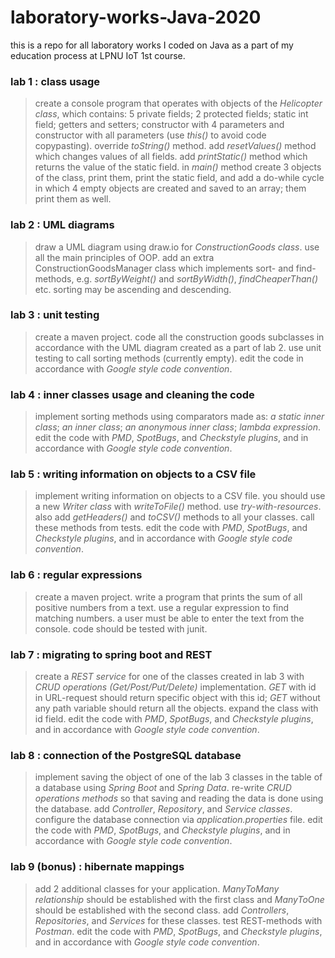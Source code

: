 # laboratory-works-Java-2020
this is a repo for all laboratory works I coded on Java as a part of my education process at LPNU IoT 1st course.

### lab 1 : class usage
> create a console program that operates with objects  of the *Helicopter class*, which contains: 5 private fields; 2 protected fields; static int field; getters and setters; constructor with 4 parameters and constructor with all parameters (use *this()* to avoid code copypasting). override *toString()* method. add *resetValues()* method which changes values of all fields. add *printStatic()* method which returns the value of the static field. in *main()* method create 3 objects of the class, print them, print the static field, and add a do-while cycle in which 4 empty objects are created and saved to an array; them print them as well.

### lab 2 : UML diagrams
> draw a UML diagram using draw.io for *ConstructionGoods class*. use all the main principles of OOP. add an extra ConstructionGoodsManager class which implements sort- and find- methods, e.g. *sortByWeight()* and *sortByWidth()*, *findCheaperThan()* etc. sorting may be ascending and descending.

### lab 3 : unit testing
> create a maven project. code all the construction goods subclasses in accordance with the UML diagram created as a part of lab 2. use unit testing to call sorting methods (currently empty). edit the code in accordance with *Google style code convention*.

### lab 4 : inner classes usage and cleaning the code
> implement sorting methods using comparators made as: *a static inner class*; *an inner class*; *an anonymous inner class*; *lambda expression*. edit the code with *PMD*, *SpotBugs*, and *Checkstyle plugins*, and in accordance with *Google style code convention*.

### lab 5 : writing information on objects to a CSV file
> implement writing information on objects to a CSV file. you should use a new *Writer class* with *writeToFile()* method. use *try-with-resources*. also add *getHeaders()* and *toCSV()* methods to all your classes. call these methods from tests. edit the code with *PMD*, *SpotBugs*, and *Checkstyle plugins*, and in accordance with *Google style code convention*.

### lab 6 : regular expressions
> create a maven project. write a program that prints the sum of all positive numbers from a text. use a regular expression to find matching numbers. a user must be able to enter the text from the console. code should be tested with junit.

### lab 7 : migrating to spring boot and REST
> create a *REST service* for one of the classes created in lab 3 with *CRUD operations (Get/Post/Put/Delete)* implementation. *GET* with id in URL-request should return specific object with this id; *GET* without any path variable should return all the objects. expand the class with id field. edit the code with *PMD*, *SpotBugs*, and *Checkstyle plugins*, and in accordance with *Google style code convention*.

### lab 8 : connection of the PostgreSQL database
> implement saving the object of one of the lab 3 classes in the table of a database using *Spring Boot* and *Spring Data*. re-write *CRUD operations methods* so that saving and reading the data is done using the database. add *Controller*, *Repository*, and *Service classes*. configure the database connection via *application.properties* file. edit the code with *PMD*, *SpotBugs*, and *Checkstyle plugins*, and in accordance with *Google style code convention*.

### lab 9 (bonus) : hibernate mappings
> add 2 additional classes for your application. *ManyToMany relationship* should be established with the first class and *ManyToOne* should be established with the second class. add *Controllers*, *Repositories*, and *Services* for these classes. test REST-methods with *Postman*. edit the code with *PMD*, *SpotBugs*, and *Checkstyle plugins*, and in accordance with *Google style code convention*.
